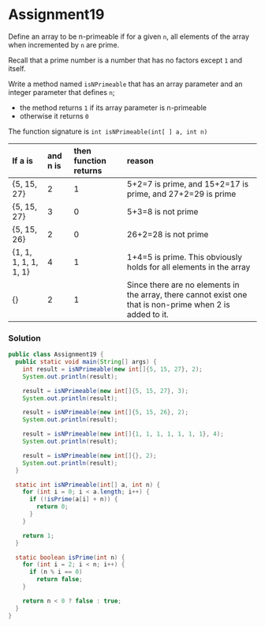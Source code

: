 # Assignment19

Define an array to be n-primeable if for a given `n`, all elements of the array when incremented by `n` are prime.

Recall that a prime number is a number that has no factors except `1` and itself.

Write a method named `isNPrimeable` that has an array parameter and an integer parameter that defines `n`;

* the method returns `1` if its array parameter is n-primeable
* otherwise it returns `0`

The function signature is `int isNPrimeable(int[ ] a, int n)`

| If a is | and n is | then function returns | reason |
|:-------------|:-------------|:-------------|:-------------|
| {5, 15, 27} | 2 | 1 | 5+2=7 is prime, and 15+2=17 is prime, and 27+2=29 is prime |
| {5, 15, 27} | 3 | 0 | 5+3=8 is not prime |
| {5, 15, 26} | 2 | 0 | 26+2=28 is not prime |
| {1, 1, 1, 1, 1, 1, 1} | 4 | 1 | 1+4=5 is prime. This obviously holds for all elements in the array |
| {} | 2 | 1 | Since there are no elements in the array, there cannot exist one that is non-prime when 2 is added to it. |

### Solution

```java
public class Assignment19 {
  public static void main(String[] args) {
    int result = isNPrimeable(new int[]{5, 15, 27}, 2);
    System.out.println(result);

    result = isNPrimeable(new int[]{5, 15, 27}, 3);
    System.out.println(result);

    result = isNPrimeable(new int[]{5, 15, 26}, 2);
    System.out.println(result);

    result = isNPrimeable(new int[]{1, 1, 1, 1, 1, 1, 1}, 4);
    System.out.println(result);

    result = isNPrimeable(new int[]{}, 2);
    System.out.println(result);
  }

  static int isNPrimeable(int[] a, int n) {
    for (int i = 0; i < a.length; i++) {
      if (!isPrime(a[i] + n)) {
        return 0;
      }
    }

    return 1;
  }

  static boolean isPrime(int n) {
    for (int i = 2; i < n; i++) {
      if (n % i == 0)
        return false;
    }

    return n < 0 ? false : true;
  }
}
```
